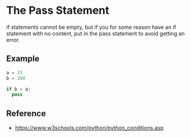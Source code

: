 # The Pass Statement
if statements cannot be empty, but if you for some reason have an if statement with no content, put in the pass statement to avoid getting an error.

## Example
```python
a = 33
b = 200

if b > a:
  pass
```

## Reference
- https://www.w3schools.com/python/python_conditions.asp